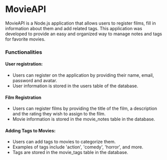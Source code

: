 # MovieAPI

MovieAPI is a Node.js application that allows users to register films, fill in information about them and add related tags. This application was developed to provide an easy and organized way to manage notes and tags for favorite movies.

### Functionalities
#### User registration:
* Users can register on the application by providing their name, email, password and avatar.
* User information is stored in the users table of the database.

#### Film Registration
* Users can register films by providing the title of the film, a description and the rating they wish to assign to the film.
* Movie information is stored in the movie_notes table in the database.

#### Adding Tags to Movies:
* Users can add tags to movies to categorize them.
* Examples of tags include 'action', 'comedy', 'horror', and more.
* Tags are stored in the movie_tags table in the database.